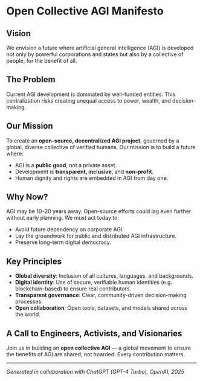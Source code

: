 # Open Collective AGI Manifesto

## Vision
We envision a future where artificial general intelligence (AGI) is developed not only by powerful corporations and states but also by a collective of people, for the benefit of all.

## The Problem
Current AGI development is dominated by well-funded entities. This centralization risks creating unequal access to power, wealth, and decision-making.

## Our Mission
To create an **open-source, decentralized AGI project**, governed by a global, diverse collective of verified humans. Our mission is to build a future where:
- AGI is a **public good**, not a private asset.
- Development is **transparent, inclusive**, and **non-profit**.
- Human dignity and rights are embedded in AGI from day one.

## Why Now?
AGI may be 10–20 years away. Open-source efforts could lag even further without early planning. We must act today to:
- Avoid future dependency on corporate AGI.
- Lay the groundwork for public and distributed AGI infrastructure.
- Preserve long-term digital democracy.

## Key Principles
- **Global diversity**: Inclusion of all cultures, languages, and backgrounds.
- **Digital identity**: Use of secure, verifiable human identities (e.g. blockchain-based) to ensure real contributors.
- **Transparent governance**: Clear, community-driven decision-making processes.
- **Open collaboration**: Open tools, datasets, and models shared across the world.

## A Call to Engineers, Activists, and Visionaries
Join us in building an **open collective AGI** — a global movement to ensure the benefits of AGI are shared, not hoarded. Every contribution matters.

---
*Generated in collaboration with ChatGPT (GPT-4 Turbo), OpenAI, 2025*